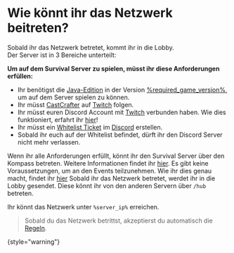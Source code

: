 [rules]: survial-rules.md "Zurück zu den Regeln"

# Wie könnt ihr das Netzwerk beitreten?

Sobald ihr das Netzwerk betretet, kommt ihr in die Lobby. <br>
Der Server ist in 3 Bereiche unterteilt:

<tabs>
<tab title="Survival Server" id="survival">

**Um auf dem Survival Server zu spielen, müsst ihr diese Anforderungen erfüllen:**

- Ihr benötigst die [Java-Edition](https://de.minecraft.wiki/w/Java_Edition) in der Version [%required_game_version%](%required_game_version_link%), um auf dem Server spielen zu können.
- Ihr müsst [CastCrafter](%twitch_cast%) auf [Twitch](%twitch%) folgen.
- Ihr müsst euren Discord Account mit [Twitch](%twitch%) verbunden haben.
  Wie dies funktioniert, erfahrt
  ihr [hier](support.md#link-twitch "Wie ihr eure Accounts verknüpft erfahrt ihr hier!")!
- Ihr müsst ein [Whitelist Ticket](support.md#whitelist-ticket "%click-more-info%")
  im [Discord](%dc_link%) erstellen.
- Sobald ihr euch auf der Whitelist befindet, dürft ihr den Discord Server nicht mehr verlassen.

Wenn ihr alle Anforderungen erfüllt, könnt ihr den Survival Server über den Kompass betreten. Weitere Informationen findet ihr <a href="servers.md">hier</a>.
</tab>
<tab title="Event Server" id="events">
Es gibt keine Voraussetzungen, um an den Events teilzunehmen. Wie ihr dies genau macht, findet ihr <a href="how-to-take-part-in-an-event.md">hier</a>
</tab>
<tab title="Lobby Server" id="lobby">
Sobald ihr das Netzwerk betretet, werdet ihr in die Lobby gesendet. Diese könnt ihr von den anderen Servern über `/hub` betreten.
</tab>
</tabs>

Ihr könnt das Netzwerk unter `%server_ip%` erreichen.

> Sobald du das Netzwerk betrittst, akzeptierst du automatisch die [Regeln](rules.md).
>
{style="warning"}
